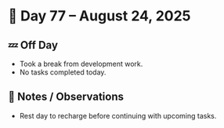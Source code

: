 # 📅 Day 77 – August 24, 2025  

## 💤 Off Day  
- Took a break from development work.  
- No tasks completed today.  

## 💬 Notes / Observations  
- Rest day to recharge before continuing with upcoming tasks.  

